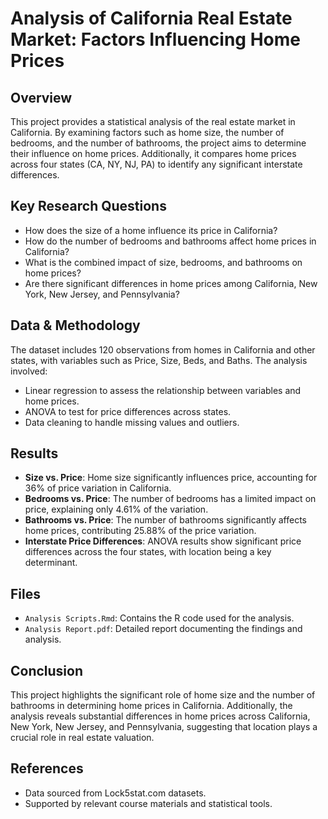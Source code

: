 # Analysis of California Real Estate Market: Factors Influencing Home Prices

## Overview
This project provides a statistical analysis of the real estate market in California. By examining factors such as home size, the number of bedrooms, and the number of bathrooms, the project aims to determine their influence on home prices. Additionally, it compares home prices across four states (CA, NY, NJ, PA) to identify any significant interstate differences.

## Key Research Questions
- How does the size of a home influence its price in California?
- How do the number of bedrooms and bathrooms affect home prices in California?
- What is the combined impact of size, bedrooms, and bathrooms on home prices?
- Are there significant differences in home prices among California, New York, New Jersey, and Pennsylvania?

## Data & Methodology
The dataset includes 120 observations from homes in California and other states, with variables such as Price, Size, Beds, and Baths. The analysis involved:
- Linear regression to assess the relationship between variables and home prices.
- ANOVA to test for price differences across states.
- Data cleaning to handle missing values and outliers.

## Results
- **Size vs. Price**: Home size significantly influences price, accounting for 36% of price variation in California.
- **Bedrooms vs. Price**: The number of bedrooms has a limited impact on price, explaining only 4.61% of the variation.
- **Bathrooms vs. Price**: The number of bathrooms significantly affects home prices, contributing 25.88% of the price variation.
- **Interstate Price Differences**: ANOVA results show significant price differences across the four states, with location being a key determinant.

## Files
- `Analysis Scripts.Rmd`: Contains the R code used for the analysis.
- `Analysis Report.pdf`: Detailed report documenting the findings and analysis.

## Conclusion
This project highlights the significant role of home size and the number of bathrooms in determining home prices in California. Additionally, the analysis reveals substantial differences in home prices across California, New York, New Jersey, and Pennsylvania, suggesting that location plays a crucial role in real estate valuation.

## References
- Data sourced from Lock5stat.com datasets.
- Supported by relevant course materials and statistical tools.

